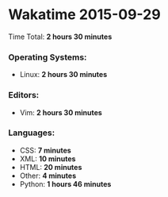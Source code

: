 # Wakatime 2015-09-29

Time Total: **2 hours 30 minutes**

### Operating Systems:
- Linux: **2 hours 30 minutes** 

### Editors:
- Vim: **2 hours 30 minutes** 

### Languages:
- CSS: **7 minutes** 
- XML: **10 minutes** 
- HTML: **20 minutes** 
- Other: **4 minutes** 
- Python: **1 hours 46 minutes** 

